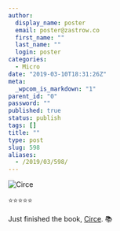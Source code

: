 ```yaml
---
author:
  display_name: poster
  email: poster@zastrow.co
  first_name: ""
  last_name: ""
  login: poster
categories:
  - Micro
date: "2019-03-10T18:31:26Z"
meta:
  _wpcom_is_markdown: "1"
parent_id: "0"
password: ""
published: true
status: publish
tags: []
title: ""
type: post
slug: 598
aliases:
  - /2019/03/598/
---
```

<p><img src="https://i.gr-assets.com/images/S/compressed.photo.goodreads.com/books/1565909496l/35959740._SY475_.jpg" alt="Circe" /></p>
<p>⭐️⭐️⭐️⭐️⭐️</p>
<p>Just finished the book, <a href="https://www.goodreads.com/review/show/2722268870?utm_medium=api&amp;utm_source=rss">Circe</a>. 📚</p>

